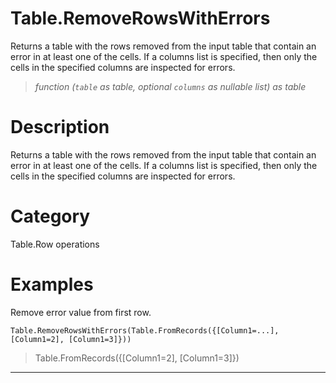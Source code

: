 ﻿# Table.RemoveRowsWithErrors
Returns a table with the rows removed from the input table that contain an error in at least one of the cells. If a columns list is specified, then only the cells in the specified columns are inspected for errors.
> _function (<code>table</code> as table, optional <code>columns</code> as nullable list) as table_
# Description 
Returns a table with the rows removed from the input table that contain an error in at least one of the cells. If a columns list is specified, then only the cells in the specified columns are inspected for errors.
# Category 
Table.Row operations
# Examples 
Remove error value from first row.
```
Table.RemoveRowsWithErrors(Table.FromRecords({[Column1=...],[Column1=2], [Column1=3]}))
```
> Table.FromRecords({[Column1=2], [Column1=3]})
***
